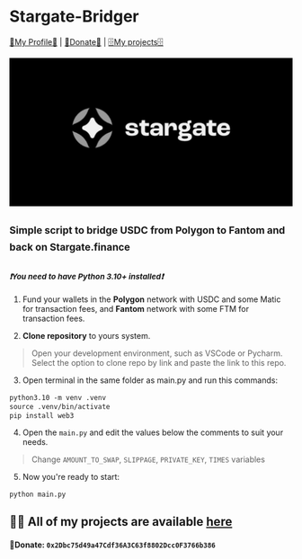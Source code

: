 # Stargate-Bridger

 [💎My Profile💎](https://github.com/ryu666zaki/) | [🍩Donate🍩](https://debank.com/profile/0x2Dbc75d49a47Cdf36A3C63f8802Dcc0F3766b386) | [🗄My projects🗄](https://github.com/ryu666zaki?tab=repositories) 


![](image/stargate.jpg)

## <sup>Simple script to bridge USDC from Polygon to Fantom and back on Stargate.finance</sup>

### <sup>***❗You need to have Python 3.10+ installed❗***</sup>

  1. Fund your wallets in the **Polygon** network with USDC and some Matic for transaction fees, and **Fantom** network with some FTM for transaction fees.

  2. **Clone repository** to yours system.

> Open your development environment, such as VSCode or Pycharm. Select the option to clone repo by link and paste the link to this repo.

  3. Open terminal in the same folder as main.py and run this commands:

```
python3.10 -m venv .venv
source .venv/bin/activate
pip install web3
```

  4. Open the `main.py` and edit the values below the comments to suit your needs.
   > Change `AMOUNT_TO_SWAP`, `SLIPPAGE`, `PRIVATE_KEY`, `TIMES` variables

  5. Now you're ready to start:
  ```
  python main.py
  ```

## 👨‍💻 All of my projects are available [here](https://github.com/ryu666zaki?tab=repositories)

#### 🍩Donate: `0x2Dbc75d49a47Cdf36A3C63f8802Dcc0F3766b386`
